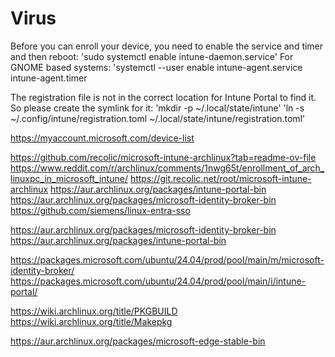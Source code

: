 # Virus



Before you can enroll your device, you need to enable the service and timer and then reboot:
'sudo systemctl enable intune-daemon.service'
For GNOME based systems:
'systemctl --user enable intune-agent.service intune-agent.timer

The registration file is not in the correct location for Intune Portal to find it.
So please create the symlink for it:
'mkdir -p ~/.local/state/intune'
'ln -s ~/.config/intune/registration.toml ~/.local/state/intune/registration.toml'


https://myaccount.microsoft.com/device-list

 https://github.com/recolic/microsoft-intune-archlinux?tab=readme-ov-file
 https://www.reddit.com/r/archlinux/comments/1nwg65t/enrollment_of_arch_linuxpc_in_microsoft_intune/
 https://git.recolic.net/root/microsoft-intune-archlinux
 https://aur.archlinux.org/packages/intune-portal-bin
https://aur.archlinux.org/packages/microsoft-identity-broker-bin
 https://github.com/siemens/linux-entra-sso


https://aur.archlinux.org/packages/microsoft-identity-broker-bin
https://aur.archlinux.org/packages/intune-portal-bin

https://packages.microsoft.com/ubuntu/24.04/prod/pool/main/m/microsoft-identity-broker/
https://packages.microsoft.com/ubuntu/24.04/prod/pool/main/i/intune-portal/


https://wiki.archlinux.org/title/PKGBUILD
https://wiki.archlinux.org/title/Makepkg

https://aur.archlinux.org/packages/microsoft-edge-stable-bin

